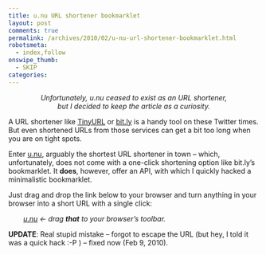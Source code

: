 ```yaml
---
title: u.nu URL shortener bookmarklet
layout: post
comments: true
permalink: /archives/2010/02/u-nu-url-shortener-bookmarklet.html
robotsmeta:
  - index,follow
onswipe_thumb:
  - SKIP
categories:
---
```

<p style="text-align:center;font-style:italic">
  Unfortunately, u.nu ceased to exist as an URL shortener,<br /> but I decided to keep the article as a curiosity.
</p>

A URL shortener like [TinyURL][1] or [bit.ly][2] is a handy tool on these Twitter times. But even shortened URLs from those services can get a bit too long when you are on tight spots.

Enter [u.nu][3], arguably the shortest URL shortener in town &#8211; which, unfortunately, does not come with a one-click shortening option like bit.ly&#8217;s bookmarklet. It **does**, however, offer an API, with which I quickly hacked a minimalistic bookmarklet.

Just drag and drop the link below to your browser and turn anything in your browser into a short URL with a single click:

<p style="padding-left: 30px">
  <em><a href="javascript:location.href=&#39;http://u.nu/unu-api-simple?url=&#39;+escape(location.href);" id="a_unu">u.nu</a> <- drag <strong>that</strong> to your browser&#8217;s toolbar.</em>
</p>

**UPDATE**: Real stupid mistake &#8211; forgot to escape the URL (but hey, I told it was a quick hack :-P ) &#8211; fixed now (Feb 9, 2010).

 [1]: http://tinyurl.com
 [2]: http://bit.ly
 [3]: http://u.nu